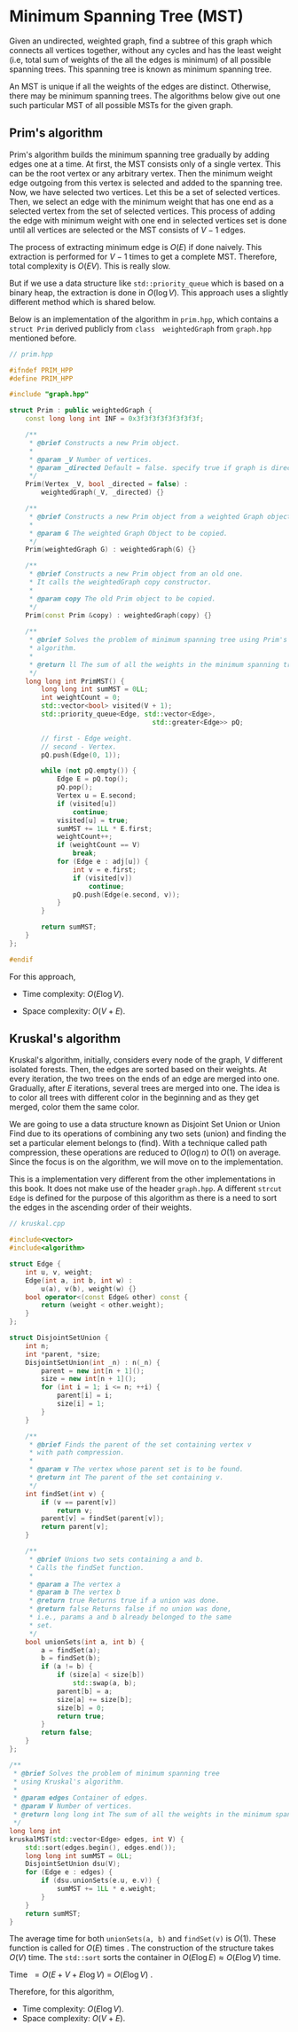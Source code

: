 # Minimum Spanning Tree (MST)

Given an undirected,  weighted graph, find a subtree of this graph which connects all vertices together, without any cycles and has the least weight (i.e, total sum of weights of the all the edges is minimum) of all possible spanning trees. This spanning tree is known as minimum spanning tree.

An MST is unique if all the weights of the edges are distinct. Otherwise, there may be minimum spanning trees. The algorithms below give out one such particular MST of all possible MSTs for the given graph.

## Prim's algorithm

Prim's algorithm builds the minimum spanning tree gradually by adding edges one at a time. At first, the MST consists only of a single vertex. This can be the root vertex or any arbitrary vertex. Then the minimum weight edge outgoing from this vertex is selected and added to the spanning tree. Now, we have selected two vertices. Let this be a set of selected vertices.  Then, we select an edge with the minimum weight that has one end as a selected vertex from the set of selected vertices. This process of adding the edge with minimum weight with one end in selected vertices set is done until all vertices are selected or the MST consists of $V - 1$ edges. 

The process of extracting minimum edge is $O(E)$ if done naively. This extraction is performed for $V - 1$ times to get a complete MST. Therefore, total complexity is $O(EV)$. This is really slow.

But if we use a data structure like `std::priority_queue` which is based on a binary heap, the extraction is done in $O(\log V)$.  This approach uses a slightly different  method which is shared below.

Below is an implementation of the algorithm in `prim.hpp`, which contains a `struct Prim` derived publicly from `class  weightedGraph` from `graph.hpp` mentioned before. 

```cpp
// prim.hpp

#ifndef PRIM_HPP
#define PRIM_HPP

#include "graph.hpp"

struct Prim : public weightedGraph {
    const long long int INF = 0x3f3f3f3f3f3f3f3f;

    /**
     * @brief Constructs a new Prim object.
     * 
     * @param _V Number of vertices.
     * @param _directed Default = false. specify true if graph is directed.
     */
    Prim(Vertex _V, bool _directed = false) : 
        weightedGraph(_V, _directed) {}

    /**
     * @brief Constructs a new Prim object from a weighted Graph object.
     * 
     * @param G The weighted Graph Object to be copied.
     */
    Prim(weightedGraph G) : weightedGraph(G) {}

    /**
     * @brief Constructs a new Prim object from an old one. 
     * It calls the weightedGraph copy constructor.
     * 
     * @param copy The old Prim object to be copied.
     */
    Prim(const Prim &copy) : weightedGraph(copy) {}
    
    /**
     * @brief Solves the problem of minimum spanning tree using Prim's 
     * algorithm.
     * 
     * @return ll The sum of all the weights in the minimum spanning tree. 
     */
    long long int PrimMST() {
        long long int sumMST = 0LL;
        int weightCount = 0;
        std::vector<bool> visited(V + 1);
        std::priority_queue<Edge, std::vector<Edge>, 
                                    std::greater<Edge>> pQ;

        // first - Edge weight.
        // second - Vertex. 
        pQ.push(Edge(0, 1));

        while (not pQ.empty()) {
            Edge E = pQ.top();
            pQ.pop();
            Vertex u = E.second;
            if (visited[u])
                continue;
            visited[u] = true;
            sumMST += 1LL * E.first;
            weightCount++;
            if (weightCount == V) 
                break;
            for (Edge e : adj[u]) {
                int v = e.first;
                if (visited[v])
                    continue;
                pQ.push(Edge(e.second, v));
            }
        }

        return sumMST;
    }
};

#endif
```



For this approach,

- Time complexity: $O(E \log V)$. 

- Space complexity: $O(V + E)$. 

  

## Kruskal's algorithm

Kruskal's algorithm, initially, considers every node of the graph, $V$ different isolated forests. Then, the edges are sorted based on their weights. At every iteration, the two trees on the ends of an edge are merged into one. Gradually, after $E$ iterations, several trees are merged into one. The idea is to color all trees with different color in the beginning and as they get merged, color them the same color. 

We are going to use a data structure known as Disjoint Set Union or Union Find due to its operations of combining any two sets (union) and finding the set a particular element belongs to (find). With a technique called path compression, these operations are reduced to $O(\log n)$ to $O(1)$ on average. Since the focus is on the algorithm, we will move on to the implementation.



This is a implementation very different from the other implementations in this book. It does not make use of the header `graph.hpp`. A different `strcut Edge` is defined for the purpose of this algorithm as there is a need to sort the edges in the ascending order of their weights. 

```cpp
// kruskal.cpp

#include<vector>
#include<algorithm>

struct Edge {
    int u, v, weight;    
    Edge(int a, int b, int w) : 
        u(a), v(b), weight(w) {}
    bool operator<(const Edge& other) const {
        return (weight < other.weight);
    }
};

struct DisjointSetUnion {
    int n;
    int *parent, *size;
    DisjointSetUnion(int _n) : n(_n) {
        parent = new int[n + 1]();
        size = new int[n + 1]();
        for (int i = 1; i <= n; ++i) {
            parent[i] = i;
            size[i] = 1;
        }
    }

    /**
     * @brief Finds the parent of the set containing vertex v 
     * with path compression.
     * 
     * @param v The vertex whose parent set is to be found.
     * @return int The parent of the set containing v.
     */
    int findSet(int v) {
        if (v == parent[v])
            return v;
        parent[v] = findSet(parent[v]);
        return parent[v];
    }

    /**
     * @brief Unions two sets containing a and b.
     * Calls the findSet function.
     * 
     * @param a The vertex a
     * @param b The vertex b
     * @return true Returns true if a union was done.
     * @return false Returns false if no union was done,
     * i.e., params a and b already belonged to the same
     * set.
     */
    bool unionSets(int a, int b) {
        a = findSet(a);
        b = findSet(b);
        if (a != b) {
            if (size[a] < size[b]) 
                std::swap(a, b);
            parent[b] = a;
            size[a] += size[b];
            size[b] = 0;
            return true;
        }
        return false;
    }
};

/**
 * @brief Solves the problem of minimum spanning tree 
 * using Kruskal's algorithm.
 * 
 * @param edges Container of edges.
 * @param V Number of vertices.
 * @return long long int The sum of all the weights in the minimum spanning tree. 
 */
long long int
kruskalMST(std::vector<Edge> edges, int V) {
    std::sort(edges.begin(), edges.end());
    long long int sumMST = 0LL;
    DisjointSetUnion dsu(V); 
    for (Edge e : edges) {
        if (dsu.unionSets(e.u, e.v)) {
            sumMST += 1LL * e.weight;
        }   
    }
    return sumMST;
}
```

The average time for both `unionSets(a, b)` and `findSet(v)` is $O(1)$. These function is called for $O(E)$ times . The construction of the structure takes $O(V)$ time. The `std::sort` sorts the container in $O(E \log E) \approx O(E \log V)$ time. 

Time $\ = O(E + V + E \log V)\ =\ O(E \log V)$ .

Therefore, for this algorithm, 

- Time complexity: $O(E \log V)$.
- Space complexity: $O(V + E)$.

